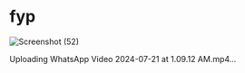 # fyp
![Screenshot (52)](https://github.com/user-attachments/assets/1ff29697-c115-4d53-8f16-f0c644218746)


Uploading WhatsApp Video 2024-07-21 at 1.09.12 AM.mp4…

